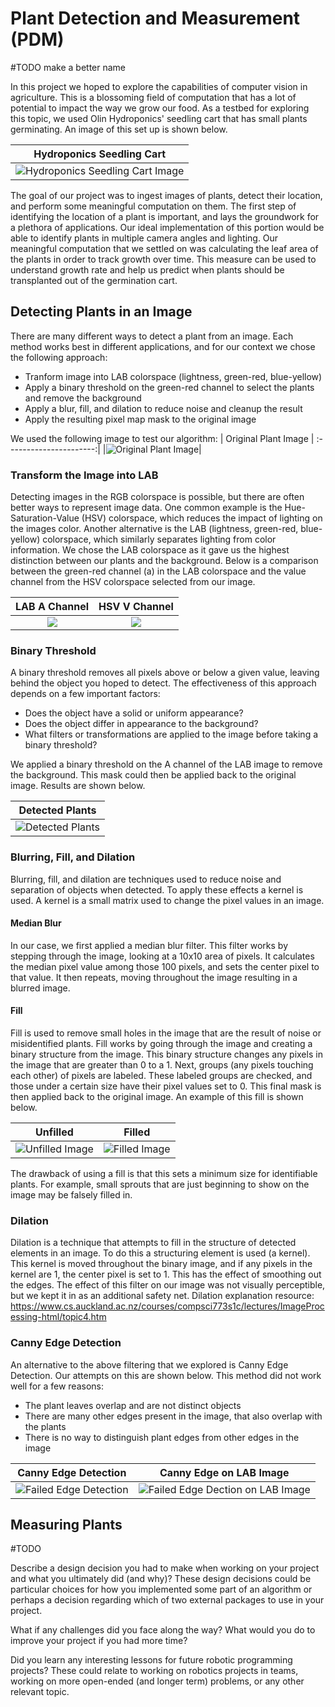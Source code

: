 # Plant Detection and Measurement (PDM)
#TODO make a better name

In this project we hoped to explore the capabilities of computer vision in agriculture. This is a blossoming field of computation that has a lot of potential to impact the way we grow our food. As a testbed for exploring this topic, we used Olin Hydroponics' seedling cart that has small plants germinating. An image of this set up is shown below.

| Hydroponics Seedling Cart |
:----------------------:|
|![Hydroponics Seedling Cart Image](report_imgs/cart.jpg)|

 The goal of our project was to ingest images of plants, detect their location, and perform some meaningful computation on them. The first step of identifying the location of a plant is important, and lays the groundwork for a plethora of applications. Our ideal implementation of this portion would be able to identify plants in multiple camera angles and lighting. Our meaningful computation that we settled on was calculating the leaf area of the plants in order to track growth over time. This measure can be used to understand growth rate and help us predict when plants should be transplanted out of the germination cart.


## Detecting Plants in an Image

There are many different ways to detect a plant from an image. Each method works best in different applications, and for our context we chose the following approach:

- Tranform image into LAB colorspace (lightness, green-red, blue-yellow)
- Apply a binary threshold on the green-red channel to select the plants and remove the background
- Apply a blur, fill, and dilation to reduce noise and cleanup the result
- Apply the resulting pixel map mask to the original image

We used the following image to test our algorithm:
| Original Plant Image |
:----------------------:|
|![Original Plant Image](report_imgs/top_down.png)|

### Transform the Image into LAB
Detecting images in the RGB colorspace is possible, but there are often better ways to represent image data. One common example is the Hue-Saturation-Value (HSV) colorspace, which reduces the impact of lighting on the images color. Another alternative is the LAB (lightness, green-red, blue-yellow) colorspace, which similarly separates lighting from color information. We chose the LAB colorspace as it gave us the highest distinction between our plants and the background. Below is a comparison between the green-red channel (a) in the LAB colorspace and the value channel from the HSV colorspace selected from our image.

LAB A Channel             |  HSV V Channel
:-------------------------:|:-------------------------:
![](report_imgs/a_channel.png)  |  ![](report_imgs/hsv_v_channel.png)


### Binary Threshold
A binary threshold removes all pixels above or below a given value, leaving behind the object you hoped to detect. The effectiveness of this approach depends on a few important factors:
- Does the object have a solid or uniform appearance?
- Does the object differ in appearance to the background?
- What filters or transformations are applied to the image before taking a binary threshold?  

We applied a binary threshold on the A channel of the LAB image to remove the background. This mask could then be applied back to the original image. Results are shown below.  

| Detected Plants |
:----------------------:|
|![Detected Plants](report_imgs/detected_plants.png)|

### Blurring, Fill, and Dilation

Blurring, fill, and dilation are techniques used to reduce noise and separation of objects when detected. To apply these effects a kernel is used. A kernel is a small matrix used to change the pixel values in an image. 
#### Median Blur
In our case, we first applied a median blur filter. This filter works by stepping through the image, looking at a 10x10 area of pixels. It calculates the median pixel value among those 100 pixels, and sets the center pixel to that value. It then repeats, moving throughout the image resulting in a blurred image. 
#### Fill
Fill is used to remove small holes in the image that are the result of noise or misidentified plants. Fill works by going through the image and creating a binary structure from the image. This binary structure changes any pixels in the image that are greater than 0 to a 1. Next, groups (any pixels touching each other) of pixels are labeled. These labeled groups are checked, and those under a certain size have their pixel values set to 0. This final mask is then applied back to the original image. An example of this fill is shown below.

| Unfilled | Filled |
:----------------------:|:----------------------:|
|![Unfilled Image ](report_imgs/unfilled.png)|![Filled Image](report_imgs/filled.png)

The drawback of using a fill is that this sets a minimum size for identifiable plants. For example, small sprouts that are just beginning to show on the image may be falsely filled in.

### Dilation
Dilation is a technique that attempts to fill in the structure of detected elements in an image. To do this a structuring element is used (a kernel). This kernel is moved throughout the binary image, and if any pixels in the kernel are 1, the center pixel is set to 1. This has the effect of smoothing out the edges. The effect of this filter on our image was not visually perceptible, but we kept it in as an additional safety net. Dilation explanation resource: https://www.cs.auckland.ac.nz/courses/compsci773s1c/lectures/ImageProcessing-html/topic4.htm


### Canny Edge Detection
An alternative to the above filtering that we explored is Canny Edge Detection. Our attempts on this are shown below. This method did not work well for a few reasons:
- The plant leaves overlap and are not distinct objects
- There are many other edges present in the image, that also overlap with the plants
- There is no way to distinguish plant edges from other edges in the image

| Canny Edge Detection | Canny Edge on LAB Image |
:----------------------:|:----------------------:|
|![Failed Edge Detection](report_imgs/canny_edge.png)|![Failed Edge Dection on LAB Image](report_imgs/canny_edge_lab.png)

## Measuring Plants

#TODO

Describe a design decision you had to make when working on your project and what you ultimately did (and why)? These design decisions could be particular choices for how you implemented some part of an algorithm or perhaps a decision regarding which of two external packages to use in your project.

What if any challenges did you face along the way?
What would you do to improve your project if you had more time?

Did you learn any interesting lessons for future robotic programming projects? These could relate to working on robotics projects in teams, working on more open-ended (and longer term) problems, or any other relevant topic.
